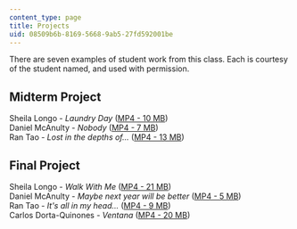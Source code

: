 ```yaml
---
content_type: page
title: Projects
uid: 08509b6b-8169-5668-9ab5-27fd592001be
---
```


There are seven examples of student work from this class. Each is courtesy of the student named, and used with permission.

Midterm Project
---------------

Sheila Longo - _Laundry Day_ ([MP4 - 10 MB](http://www.archive.org/download/MIT4.366/mit-ocw-4.366-longo-laundry-220k.mp4))  
Daniel McAnulty - _Nobody_ ([MP4 - 7 MB](http://www.archive.org/download/MIT4.366/mit-ocw-4.366-mcanulty-nobody-220k.mp4))  
Ran Tao - _Lost in the depths of..._ ([MP4 - 13 MB](http://www.archive.org/download/MIT4.366/mit-ocw-4.366-tao-lost-220k.mp4)) 

Final Project
-------------

Sheila Longo - _Walk With Me_ ([MP4 - 21 MB](http://www.archive.org/download/MIT4.366/mit-ocw-4.366-longo-walk-220k.mp4))  
Daniel McAnulty - _Maybe next year will be better_ ([MP4 - 5 MB](http://www.archive.org/download/MIT4.366/mit-ocw-4.366-mcanulty-maybe-220k.mp4))  
Ran Tao - _It's all in my head..._ ([MP4 - 9 MB](http://www.archive.org/download/MIT4.366/mit-ocw-4.366-tao-head-220k.mp4))  
Carlos Dorta-Quinones - _Ventana_ ([MP4 - 20 MB](http://www.archive.org/download/MIT4.366/mit-ocw-4.366-dorta-ventana-220k.mp4))